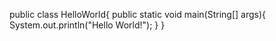 public class HelloWorld{
    public static void main(String[] args){
        System.out.println("Hello World!");
	}
}

